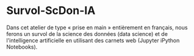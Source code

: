 # Survol-ScDon-IA
Dans cet atelier de type « prise en main » entièrement en français, nous ferons un survol de la science des données (data science) et de l'intelligence artificielle en utilisant des carnets web (Jupyter iPython Notebooks).
